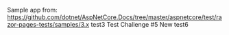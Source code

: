 Sample app from: https://github.com/dotnet/AspNetCore.Docs/tree/master/aspnetcore/test/razor-pages-tests/samples/3.x
test3
Test Challenge #5
New
test6
